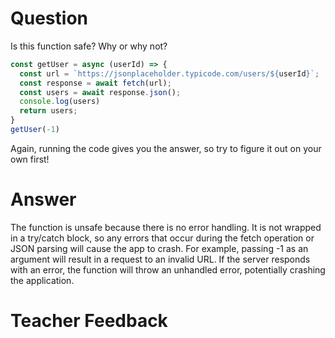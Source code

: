 # Question

Is this function safe? Why or why not?

```js
const getUser = async (userId) => {
  const url = `https://jsonplaceholder.typicode.com/users/${userId}`;
  const response = await fetch(url);
  const users = await response.json();
  console.log(users)
  return users;
}
getUser(-1)
```

Again, running the code gives you the answer, so try to figure it out on your own first!

# Answer
The function is unsafe because there is no error handling. It is not wrapped in a try/catch block, so any errors that occur during the fetch operation or JSON parsing will cause the app to crash. For example, passing -1 as an argument will result in a request to an invalid URL. If the server responds with an error, the function will throw an unhandled error, potentially crashing the application.

# Teacher Feedback